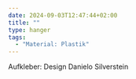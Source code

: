 ```yaml
---
date: 2024-09-03T12:47:44+02:00
title: ""
type: hanger
tags:
  - "Material: Plastik"
---
```


<div class="notes">
Aufkleber: Design Danielo Silverstein
</div>
